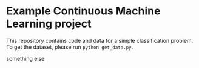 # Example Continuous Machine Learning project

This repository contains code and data for a simple classification problem. To get the dataset, please run `python get_data.py`.

something else
